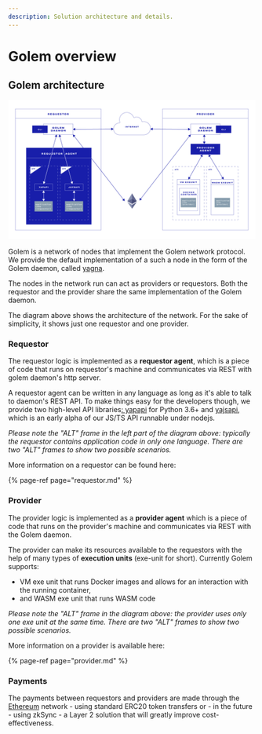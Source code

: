 ```yaml
---
description: Solution architecture and details.
---
```


# Golem overview

## Golem architecture

![](../.gitbook/assets/tutorial-06%20%281%29.jpg)

Golem is a network of nodes that implement the Golem network protocol. We provide the default implementation of a such a node in the form of the Golem daemon, called [yagna](https://github.com/golemfactory/yagna).

The nodes in the network run can act as providers or requestors. Both the requestor and the provider share the same implementation of the Golem daemon.

The diagram above shows the architecture of the network. For the sake of simplicity, it shows just one requestor and one provider.

### Requestor

The requestor logic is implemented as a **requestor agent**, which is a piece of code that runs on requestor's machine and communicates via REST with golem daemon's http server.

A requestor agent can be written in any language as long as it's able to talk to daemon's REST API. To make things easy for the developers though, we provide two high-level API libraries[: yapapi](https://github.com/golemfactory/yapapi) for Python 3.6+ and [yajsapi](https://github.com/golemfactory/yajsapi), which is an early alpha of our JS/TS API runnable under nodejs.

_Please note the "ALT" frame in the left part of the diagram above: typically the requestor contains application code in only one language. There are two "ALT" frames to show two possible scenarios._

More information on a requestor can be found here:

{% page-ref page="requestor.md" %}

### Provider

The provider logic is implemented as a **provider agent** which is a piece of code that runs on the provider's machine and communicates via REST with the Golem daemon.

The provider can make its resources available to the requestors with the help of many types of **execution units** \(exe-unit for short\). Currently Golem supports:

* VM exe unit that runs Docker images and allows for an interaction with the running container,
* and WASM exe unit that runs WASM code

_Please note the "ALT" frame in the diagram above: the provider uses only one exe unit at the same time. There are two "ALT" frames to show two possible scenarios._

More information on a provider is available here:

{% page-ref page="provider.md" %}

### Payments

The payments between requestors and providers are made through the [Ethereum](https://ethereum.org/) network - using standard ERC20 token transfers or - in the future - using zkSync - a Layer 2 solution that will greatly improve cost-effectiveness.

